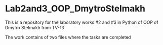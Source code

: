 # Lab2and3_OOP_DmytroStelmakh
This is a repository for the laboratory works #2 and #3 in Python of OOP of Dmytro Stelmakh from TV-13

The work contains of two files where the tasks are completed
